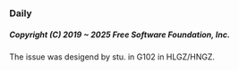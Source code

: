 ### Daily

##### Copyright (C) 2019 ~ 2025 Free Software Foundation, Inc.

The issue was desigend by stu. in G102 in HLGZ/HNGZ.

